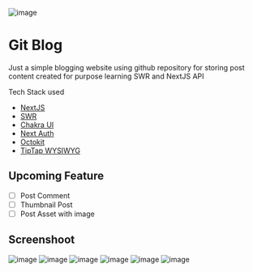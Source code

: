 ![image](https://user-images.githubusercontent.com/52363719/182028441-acfe1a67-53c3-4503-8ab3-2a84f21fba96.png)
# Git Blog 
Just a simple blogging website using github repository for storing post content
created for purpose learning SWR and NextJS API

Tech Stack used
- [NextJS]([https://www.markdownguide.org](https://nextjs.org/))
- [SWR](https://swr.vercel.app/)
- [Chakra UI](https://chakra-ui.com/)
- [Next Auth](https://next-auth.js.org/)
- [Octokit](https://octokit.github.io/rest.js/)
- [TipTap WYSIWYG](https://tiptap.dev/)


## Upcoming Feature
- [ ] Post Comment
- [ ] Thumbnail Post
- [ ] Post Asset with image

## Screenshoot
![image](https://user-images.githubusercontent.com/52363719/182028773-b13302d2-39fe-4214-a4f9-54440392fd6c.png)
![image](https://user-images.githubusercontent.com/52363719/182028777-e1c3d3ef-588e-41ca-a689-c99c907f0322.png)
![image](https://user-images.githubusercontent.com/52363719/182028791-85430b48-7bb4-4bbf-b55d-a430824c6bd0.png)
![image](https://user-images.githubusercontent.com/52363719/182028807-4b5bb981-cea8-4696-ab53-8de609cf6273.png)
![image](https://user-images.githubusercontent.com/52363719/182028818-c24017d8-fdc7-4dd3-89b1-fd11cb8f194d.png)
![image](https://user-images.githubusercontent.com/52363719/182028822-f9f3c962-bcd0-446b-9c05-11eab8848bac.png)


